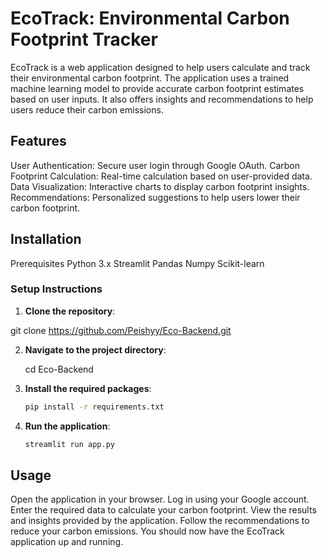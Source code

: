 # EcoTrack: Environmental Carbon Footprint Tracker

EcoTrack is a web application designed to help users calculate and track their environmental carbon footprint. The application uses a trained machine learning model to provide accurate carbon footprint estimates based on user inputs. It also offers insights and recommendations to help users reduce their carbon emissions.

## Features
User Authentication: Secure user login through Google OAuth.
Carbon Footprint Calculation: Real-time calculation based on user-provided data.
Data Visualization: Interactive charts to display carbon footprint insights.
Recommendations: Personalized suggestions to help users lower their carbon footprint.

## Installation
Prerequisites
Python 3.x
Streamlit
Pandas
Numpy
Scikit-learn

### Setup Instructions
1. **Clone the repository**:

git clone https://github.com/Peishyy/Eco-Backend.git

2. **Navigate to the project directory**:

   cd Eco-Backend

3. **Install the required packages**:

   ```sh
   pip install -r requirements.txt
   ```
4. **Run the application**:
   ```sh
   streamlit run app.py
   ```

## Usage
Open the application in your browser.
Log in using your Google account.
Enter the required data to calculate your carbon footprint.
View the results and insights provided by the application.
Follow the recommendations to reduce your carbon emissions.
You should now have the EcoTrack application up and running.
